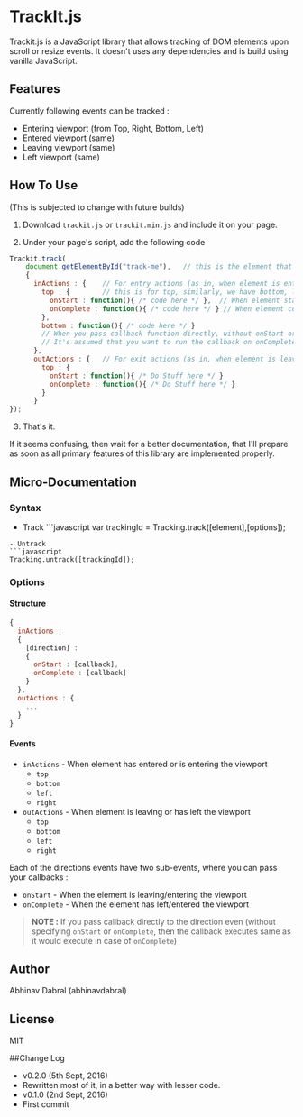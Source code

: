 # TrackIt.js

Trackit.js is a JavaScript library that allows tracking of DOM elements upon scroll or resize events. It doesn't uses any dependencies and is build using vanilla JavaScript.

## Features

Currently following events can be tracked :

- Entering viewport (from Top, Right, Bottom, Left)
- Entered viewport (same)
- Leaving viewport (same)
- Left viewport (same)

## How To Use

(This is subjected to change with future builds)

1. Download `trackit.js` or `trackit.min.js` and include it on your page.

2. Under your page's script, add the following code

 ```javascript
 Trackit.track(
     document.getElementById("track-me"),	// this is the element that we want to track
     {
       inActions : {	// For entry actions (as in, when element is entering viewport)
         top : {		// this is for top, similarly, we have bottom, left and right as well.
           onStart : function(){ /* code here */ },  // When element starts to enter      
           onComplete : function(){ /* code here */ } // When element completely entered
         },
         bottom : function(){ /* code here */ }
         // When you pass callback function directly, without onStart or onComplete
         // It's assumed that you want to run the callback on onComplete event.
       },
       outActions : {	// For exit actions (as in, when element is leaving viewport)
         top : {
           onStart : function(){ /* Do Stuff here */ }
           onComplete : function(){ /* Do Stuff here */ }
         }
       }
 });
 ```
3. That's it.

If it seems confusing, then wait for a better documentation, that I'll prepare as soon as all primary features of this library are implemented properly.

## Micro-Documentation

### Syntax

- Track
  ​```javascript
  var trackingId = Tracking.track([element],[options]);
```
- Untrack
​```javascript
Tracking.untrack([trackingId]);
```

### Options

#### Structure

```javascript
{
  inActions :
  {
  	[direction] :
    {
      onStart : [callback],
      onComplete : [callback]
    }
  },
  outActions : {
    ...
  }
}
```

#### Events
- `inActions` - When element has entered or is entering the viewport
  - `top` 
  - `bottom`
  - `left`
  - `right`
- `outActions` - When element is leaving or has left the viewport
  - `top`
  - `bottom`
  - `left`
  - `right`


Each of the directions events have two sub-events, where you can pass your callbacks :

- `onStart` - When the element is leaving/entering the viewport
- `onComplete` - When the element has left/entered the viewport

> **NOTE :** If you pass callback directly to the direction even (without specifying `onStart` or `onComplete`, then the callback executes same as it would execute in case of `onComplete`)
>


## Author

Abhinav Dabral (abhinavdabral)

## License

MIT

##Change Log
 - v0.2.0 (5th Sept, 2016)
  - Rewritten most of it, in a better way with lesser code.
 - v0.1.0 (2nd Sept, 2016)
  - First commit
